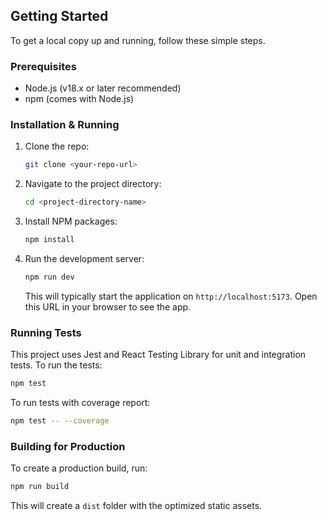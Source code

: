 ## Getting Started

To get a local copy up and running, follow these simple steps.

### Prerequisites

*   Node.js (v18.x or later recommended)
*   npm (comes with Node.js)

### Installation & Running

1.  Clone the repo:
    ```sh
    git clone <your-repo-url>
    ```
2.  Navigate to the project directory:
    ```sh
    cd <project-directory-name>
    ```
3.  Install NPM packages:
    ```sh
    npm install
    ```
4.  Run the development server:
    ```sh
    npm run dev
    ```
    This will typically start the application on `http://localhost:5173`. Open this URL in your browser to see the app.

### Running Tests

This project uses Jest and React Testing Library for unit and integration tests. To run the tests:

```sh
npm test
```

To run tests with coverage report:

```sh
npm test -- --coverage
```

### Building for Production

To create a production build, run:
```sh
npm run build
```
This will create a `dist` folder with the optimized static assets.
